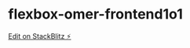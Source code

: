 # flexbox-omer-frontend1o1

[Edit on StackBlitz ⚡️](https://stackblitz.com/edit/web-platform-8wyrj1)